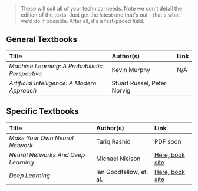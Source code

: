 > These will suit all of your technical needs. Note we don't detail the edition of the texts. Just get the latest one that's out - that's what we'd do if possible. After all, it's a fast-paced field.

## General Textbooks
|Title|Author(s)|Link|
|:---|:---|:---|
|*Machine Learning: A Probabilistic Perspective*|Kevin Murphy|N/A|
|*Artificial Intelligence: A Modern Approach*|Stuart Russel, Peter Norvig||


## Specific Textbooks
|Title|Author(s)|Link|
|:---|:---|:---|
|*Make Your Own Neural Network*|Tariq Rashid|PDF soon|
|*Neural Networks And Deep Learning*|Michael Nielson|[Here, book site](http://neuralnetworksanddeeplearning.com/)|
|*Deep Learning*|Ian Goodfellow, et. al.|[Here, book site](http://deeplearningbook.com/)|
